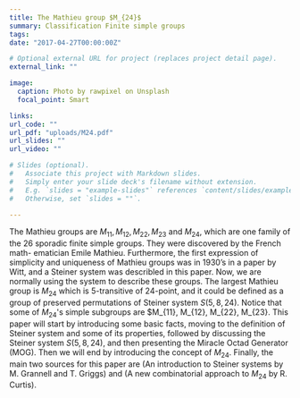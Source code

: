 ```yaml
---
title: The Mathieu group $M_{24}$
summary: Classification Finite simple groups 
tags:
date: "2017-04-27T00:00:00Z"

# Optional external URL for project (replaces project detail page).
external_link: ""

image:
  caption: Photo by rawpixel on Unsplash
  focal_point: Smart

links:
url_code: ""
url_pdf: "uploads/M24.pdf"
url_slides: ""
url_video: ""

# Slides (optional).
#   Associate this project with Markdown slides.
#   Simply enter your slide deck's filename without extension.
#   E.g. `slides = "example-slides"` references `content/slides/example-slides.md`.
#   Otherwise, set `slides = ""`.

---
```


The Mathieu groups are $M_{11}, M_{12}, M_{22}, M_{23}$ and $M_{24}$, which are one family of the $26$ sporadic finite simple groups.
They were discovered by the French math- ematician Emile Mathieu. Furthermore, the first expression  of simplicity and uniqueness of Mathieu groups was 
in 1930’s in a paper by Witt, and a Steiner system was describled
in this paper. Now, we are normally using the system to describe these groups. The largest Mathieu group is $M_{24}$ which
is $5$-transitive of $24$-point, and it could be defined as a group of preserved permutations of Steiner system $S(5, 8, 24)$.
Notice that some of $M_{24}$'s simple subgroups are $M_{11}, M_{12}, M_{22}, M_{23}. This paper will start by introducing some basic facts,
moving to the definition of Steiner system and some of its properties, followed by discussing the Steiner system $S(5, 8, 24)$, and then presenting 
the Miracle Octad Generator (MOG). Then we will end by introducing the concept of $M_{24}$. Finally, the main two sources for this paper are
(An introduction to Steiner systems by M. Grannell and T. Griggs) and (A new combinatorial approach to $M_{24}$ by R. Curtis).